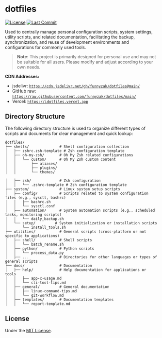 # dotfiles

[![License](https://img.shields.io/badge/License-MIT-blue.svg)](LICENSE)
[![Last Commit](https://img.shields.io/github/last-commit/funnyzak/dotfiles)](https://github.com/funnyzak/dotfiles/commits/main)

Used to centrally manage personal configuration scripts, system settings, utility scripts, and related documentation, facilitating the backup, synchronization, and reuse of development environments and configurations for commonly used tools.

> **Note:** This project is primarily designed for personal use and may not be suitable for all users. Please modify and adjust according to your own needs.

**CDN Addresses:**

*   jsdelivr: [`https://cdn.jsdelivr.net/gh/funnyzak/dotfiles@main/`](https://cdn.jsdelivr.net/gh/funnyzak/dotfiles@main/)
*   GitHub raw: [`https://raw.githubusercontent.com/funnyzak/dotfiles/main/`](https://raw.githubusercontent.com/funnyzak/dotfiles/main/)
* Vercel: [`https://idotfiles.vercel.app`](https://idotfiles.vercel.app)

## Directory Structure

The following directory structure is used to organize different types of scripts and documents for clear management and quick lookup:

```
dotfiles/
├── shells/              # Shell configuration collection
│   ├── zshrc.zsh-template # Zsh configuration template
│   ├── oh-my-zsh/       # Oh My Zsh related configurations
│   │   └── custom/      # Oh My Zsh custom content
│   │       ├── aliases/
│   │       ├── plugins/
│   │       └── themes/

│   ├── zsh/             # Zsh configuration
│   │   └── .zshrc-template # Zsh configuration template
├── system/              # Linux system setup scripts
│   ├── config/          # Scripts related to system configuration files (e.g., sysctl, bashrc)
│   │   ├── bashrc.sh
│   │   └── sysctl.conf
│   ├── automation/      # System automation scripts (e.g., scheduled tasks, monitoring scripts)
│   │   └── daily_backup.sh
│   └── setup/         # System initialization or installation scripts
│       └── install_tools.sh
├── utilities/           # General scripts (cross-platform or not specific to applications)
│   ├── shell/           # Shell scripts
│   │   └── batch_rename.sh
│   ├── python/          # Python scripts
│   │   └── process_data.py
│   ├── ...              # Directories for other languages or types of general scripts
├── docs/                # Documentation
│   ├── help/            # Help documentation for applications or tools
│   │   ├── app-x-usage.md
│   │   └── cli-tool-tips.md
│   ├── general/         # General documentation
│   │   ├── linux-command-tips.md
│   │   └── git-workflow.md
│   ├── templates/       # Documentation templates
│   │   └── report-template.md
```

## License

Under the [MIT License](LICENSE).
